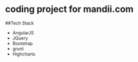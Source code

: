 # coding project for mandii.com

##Tech Stack

- AngularJS
- JQuery
- Bootstrap
- grunt
- Highcharts
